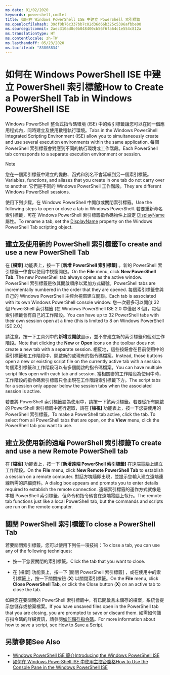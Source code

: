 ```yaml
---
ms.date: 01/02/2020
keywords: powershell,cmdlet
title: 如何在 Windows PowerShell ISE 中建立 PowerShell 索引標籤
ms.openlocfilehash: 39df0b76c337bb7c02d36d66b325c5396afbbe00
ms.sourcegitcommit: 2aec310ad0c0b048400cb56f6fa64c1e554c812a
ms.translationtype: HT
ms.contentlocale: zh-TW
ms.lasthandoff: 05/23/2020
ms.locfileid: "83808834"
---
```

# <a name="how-to-create-a-powershell-tab-in-windows-powershell-ise"></a><span data-ttu-id="3c469-103">如何在 Windows PowerShell ISE 中建立 PowerShell 索引標籤</span><span class="sxs-lookup"><span data-stu-id="3c469-103">How to Create a PowerShell Tab in Windows PowerShell ISE</span></span>

<span data-ttu-id="3c469-104">Windows PowerShell 整合式指令碼環境 (ISE) 中的索引標籤讓您可以在同一個應用程式內，同時建立及使用數種執行環境。</span><span class="sxs-lookup"><span data-stu-id="3c469-104">Tabs in the Windows PowerShell Integrated Scripting Environment (ISE) allow you to simultaneously create and use several execution environments within the same application.</span></span> <span data-ttu-id="3c469-105">每個 PowerShell 索引標籤會對應到不同的執行環境或工作階段。</span><span class="sxs-lookup"><span data-stu-id="3c469-105">Each PowerShell tab corresponds to a separate execution environment or session.</span></span>

> [!NOTE]
> <span data-ttu-id="3c469-106">您在一個索引標籤中建立的變數、函式和別名不會延續到另一個索引標籤。</span><span class="sxs-lookup"><span data-stu-id="3c469-106">Variables, functions, and aliases that you create in one tab do not carry over to another.</span></span> <span data-ttu-id="3c469-107">它們是不同的 Windows PowerShell 工作階段。</span><span class="sxs-lookup"><span data-stu-id="3c469-107">They are different Windows PowerShell sessions.</span></span>

<span data-ttu-id="3c469-108">使用下列步驟，在 Windows PowerShell 中開啟或關閉索引標籤。</span><span class="sxs-lookup"><span data-stu-id="3c469-108">Use the following steps to open or close a tab in Windows PowerShell.</span></span> <span data-ttu-id="3c469-109">若要重新命名索引標籤，可在 Windows PowerShell 索引標籤指令碼物件上設定 [DisplayName](object-model/The-PowerShellTab-Object.md#displayname) 屬性。</span><span class="sxs-lookup"><span data-stu-id="3c469-109">To rename a tab, set the [DisplayName](object-model/The-PowerShellTab-Object.md#displayname) property on the Windows PowerShell Tab scripting object.</span></span>

## <a name="to-create-and-use-a-new-powershell-tab"></a><span data-ttu-id="3c469-110">建立及使用新的 PowerShell 索引標籤</span><span class="sxs-lookup"><span data-stu-id="3c469-110">To create and use a new PowerShell Tab</span></span>

<span data-ttu-id="3c469-111">在 **[檔案]** 功能表上，按一下 **[新增 PowerShell 索引標籤]** 。新的 PowerShell 索引標籤一律會以使用中視窗開啟。</span><span class="sxs-lookup"><span data-stu-id="3c469-111">On the **File** menu, click **New PowerShell Tab**. The new PowerShell tab always opens as the active window.</span></span> <span data-ttu-id="3c469-112">PowerShell 索引標籤是依其開啟順序以累加方式編號。</span><span class="sxs-lookup"><span data-stu-id="3c469-112">PowerShell tabs are incrementally numbered in the order that they are opened.</span></span> <span data-ttu-id="3c469-113">每個索引標籤會與自己的 Windows PowerShell 主控台視窗建立關聯。</span><span class="sxs-lookup"><span data-stu-id="3c469-113">Each tab is associated with its own Windows PowerShell console window.</span></span> <span data-ttu-id="3c469-114">您一次最多可以開啟 32 個 PowerShell 索引標籤 (在 Windows PowerShell ISE 2.0 中僅限 8 個)，每個索引標籤會有自己的工作階段。</span><span class="sxs-lookup"><span data-stu-id="3c469-114">You can have up to 32 PowerShell tabs with their own session open at a time (this is limited to 8 on Windows PowerShell ISE 2.0.)</span></span>

<span data-ttu-id="3c469-115">請注意，按一下工具列中的**新增**或**開啟**圖示，並不會建立新的索引標籤和個別工作階段。</span><span class="sxs-lookup"><span data-stu-id="3c469-115">Note that clicking the **New** or **Open** icons on the toolbar does not create a new tab with a separate session.</span></span> <span data-ttu-id="3c469-116">相反地，這些按鈕會在目前使用中的索引標籤和工作階段中，開啟新的或現有的指令碼檔案。</span><span class="sxs-lookup"><span data-stu-id="3c469-116">Instead, those buttons open a new or existing script file on the currently active tab with a session.</span></span> <span data-ttu-id="3c469-117">每個索引標籤和工作階段可以有多個開啟的指令碼檔案。</span><span class="sxs-lookup"><span data-stu-id="3c469-117">You can have multiple script files open with each tab and session.</span></span> <span data-ttu-id="3c469-118">當相關聯的工作階段為使用中時，工作階段的指令碼索引標籤只會出現在工作階段索引標籤下方。</span><span class="sxs-lookup"><span data-stu-id="3c469-118">The script tabs for a session only appear below the session tabs when the associated session is active.</span></span>

<span data-ttu-id="3c469-119">若要將 PowerShell 索引標籤設為使用中，請按一下該索引標籤。若要從所有開啟的 PowerShell 索引標籤中進行選取，請在 **[檢視]** 功能表上，按一下您要使用的 PowerShell 索引標籤。</span><span class="sxs-lookup"><span data-stu-id="3c469-119">To make a PowerShell tab active, click the tab. To select from all PowerShell tabs that are open, on the **View** menu, click the PowerShell tab you want to use.</span></span>

## <a name="to-create-and-use-a-new-remote-powershell-tab"></a><span data-ttu-id="3c469-120">建立及使用新的遠端 PowerShell 索引標籤</span><span class="sxs-lookup"><span data-stu-id="3c469-120">To create and use a new Remote PowerShell tab</span></span>

<span data-ttu-id="3c469-121">在 **[檔案]** 功能表上，按一下 **[新增遠端 PowerShell 索引標籤]** 在遠端電腦上建立工作階段。</span><span class="sxs-lookup"><span data-stu-id="3c469-121">On the **File** menu, click **New Remote PowerShell Tab** to establish a session on a remote computer.</span></span> <span data-ttu-id="3c469-122">對話方塊隨即出現，並提示您輸入建立遠端連線所需的詳細資料。</span><span class="sxs-lookup"><span data-stu-id="3c469-122">A dialog box appears and prompts you to enter details required to establish the remote connection.</span></span> <span data-ttu-id="3c469-123">遠端索引標籤的運作方式就像是本機 PowerShell 索引標籤，但命令和指令碼會在遠端電腦上執行。</span><span class="sxs-lookup"><span data-stu-id="3c469-123">The remote tab functions just like a local PowerShell tab, but the commands and scripts are run on the remote computer.</span></span>

## <a name="to-close-a-powershell-tab"></a><span data-ttu-id="3c469-124">關閉 PowerShell 索引標籤</span><span class="sxs-lookup"><span data-stu-id="3c469-124">To close a PowerShell Tab</span></span>

<span data-ttu-id="3c469-125">若要關閉索引標籤，您可以使用下列任一項技術：</span><span class="sxs-lookup"><span data-stu-id="3c469-125">To close a tab, you can use any of the following techniques:</span></span>

- <span data-ttu-id="3c469-126">按一下您要關閉的索引標籤。</span><span class="sxs-lookup"><span data-stu-id="3c469-126">Click the tab that you want to close.</span></span>

- <span data-ttu-id="3c469-127">在 [檔案]  功能表上，按一下 [關閉 PowerShell 索引標籤]  ，或在使用中的索引標籤上，按一下關閉按鈕 (**X**) 以關閉索引標籤。</span><span class="sxs-lookup"><span data-stu-id="3c469-127">On the **File** menu, click **Close PowerShell Tab**, or click the Close button (**X**) on an active tab to close the tab.</span></span>

<span data-ttu-id="3c469-128">如果您在要關閉的 PowerShell 索引標籤中，有已開啟且未儲存的檔案，系統會提示您儲存或捨棄檔案。</span><span class="sxs-lookup"><span data-stu-id="3c469-128">If you have unsaved files open in the PowerShell tab that you are closing, you are prompted to save or discard them.</span></span> <span data-ttu-id="3c469-129">如需如何儲存指令碼的詳細資訊，請參閱[如何儲存指令碼](How-to-Write-and-Run-Scripts-in-the-Windows-PowerShell-ISE.md#how-to-save-a-script)。</span><span class="sxs-lookup"><span data-stu-id="3c469-129">For more information about how to save a script, see [How to Save a Script](How-to-Write-and-Run-Scripts-in-the-Windows-PowerShell-ISE.md#how-to-save-a-script).</span></span>

## <a name="see-also"></a><span data-ttu-id="3c469-130">另請參閱</span><span class="sxs-lookup"><span data-stu-id="3c469-130">See Also</span></span>

- [<span data-ttu-id="3c469-131">Windows PowerShell ISE 簡介</span><span class="sxs-lookup"><span data-stu-id="3c469-131">Introducing the Windows PowerShell ISE</span></span>](Introducing-the-Windows-PowerShell-ISE.md)
- [<span data-ttu-id="3c469-132">如何在 Windows PowerShell ISE 中使用主控台窗格</span><span class="sxs-lookup"><span data-stu-id="3c469-132">How to Use the Console Pane in the Windows PowerShell ISE</span></span>](How-to-Use-the-Console-Pane-in-the-Windows-PowerShell-ISE.md)

